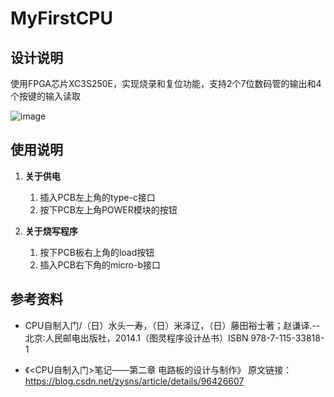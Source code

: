 # MyFirstCPU

## 设计说明

使用FPGA芯片XC3S250E，实现烧录和复位功能，支持2个7位数码管的输出和4个按键的输入读取

![image](https://user-images.githubusercontent.com/87751816/190884659-b9abbfae-54f5-4042-bec7-a58e5b44b504.png)

## 使用说明

1. **关于供电**
   1. 插入PCB左上角的type-c接口
   1. 按下PCB左上角POWER模块的按钮

1. **关于烧写程序**
   1. 按下PCB板右上角的load按钮
   1. 插入PCB右下角的micro-b接口

## 参考资料

- CPU自制入门/（日）水头一寿，（日）米泽辽，（日）藤田裕士著；赵谦译.--北京∶人民邮电出版社，2014.1（图灵程序设计丛书）ISBN 978-7-115-33818-1

- 《<CPU自制入门>笔记——第二章 电路板的设计与制作》 原文链接：https://blog.csdn.net/zysns/article/details/96426607
